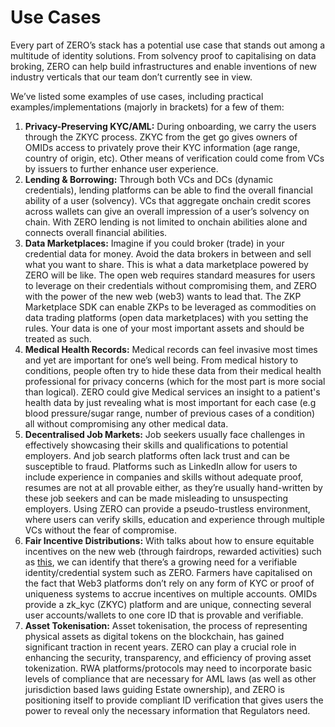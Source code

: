 # Use Cases

Every part of ZERO’s stack has a potential use case that stands out among a multitude of identity solutions. From solvency proof to capitalising on data broking, ZERO can help build infrastructures and enable inventions of new industry verticals that our team don’t currently see in view.

We’ve listed some examples of use cases, including practical examples/implementations (majorly in brackets) for a few of them:

1. **Privacy-Preserving KYC/AML:** During onboarding, we carry the users through the ZKYC process. ZKYC from the get go gives owners of OMIDs access to privately prove their KYC information (age range, country of origin, etc). Other means of verification could come from VCs by issuers to further enhance user experience.
2. **Lending & Borrowing:** Through both VCs and DCs (dynamic credentials), lending platforms can be able to find the overall financial ability of a user (solvency). VCs that aggregate onchain credit scores across wallets can give an overall impression of a user’s solvency on chain. With ZERO lending is not limited to onchain abilities alone and connects overall financial abilities.
3. **Data Marketplaces:** Imagine if you could broker (trade) in your credential data for money. Avoid the data brokers in between and sell what you want to share. This is what a data marketplace powered by ZERO will be like. The open web requires standard measures for users to leverage on their credentials without compromising them, and ZERO with the power of the new web (web3) wants to lead that. The ZKP Marketplace SDK can enable ZKPs to be leveraged as commodities on data trading platforms (open data marketplaces) with you setting the rules. Your data is one of your most important assets and should be treated as such.
4. **Medical Health Records:** Medical records can feel invasive most times and yet are important for one’s well being. From medical history to conditions, people often try to hide these data from their medical health professional for privacy concerns (which for the most part is more social than logical). ZERO could give Medical services an insight to a patient's health data by just revealing what is most important for each case (e.g blood pressure/sugar range, number of previous cases of a condition) all without compromising any other medical data.
5. **Decentralised Job Markets:** Job seekers usually face challenges in effectively showcasing their skills and qualifications to potential employers. And job search platforms often lack trust and can be susceptible to fraud. Platforms such as LinkedIn allow for users to include experience in companies and skills without adequate proof, resumes are not at all provable either, as they’re usually hand-written by these job seekers and can be made misleading to unsuspecting employers. Using ZERO can provide a pseudo-trustless environment, where users can verify skills, education and experience through multiple VCs without the fear of compromise.
6. **Fair Incentive Distributions:** With talks about how to ensure equitable incentives on the new web (through fairdrops, rewarded activities) such as [this](https://x.com/VitalikButerin/status/1828727585204842867), we can identify that there’s a growing need for a verifiable identity/credential system such as ZERO. Farmers have capitalised on the fact that Web3 platforms don’t rely on any form of KYC or proof of uniqueness systems to accrue incentives on multiple accounts. OMIDs provide a zk\_kyc (ZKYC) platform and are unique, connecting several user accounts/wallets to one core ID that is provable and verifiable.
7. **Asset Tokenisation:** Asset tokenisation, the process of representing physical assets as digital tokens on the blockchain, has gained significant traction in recent years. ZERO can play a crucial role in enhancing the security, transparency, and efficiency of proving asset tokenization. RWA platforms/protocols may need to incorporate basic levels of compliance that are necessary for AML laws (as well as other jurisdiction based laws guiding Estate ownership), and ZERO is positioning itself to provide compliant ID verification that gives users the power to reveal only the necessary information that Regulators need.
